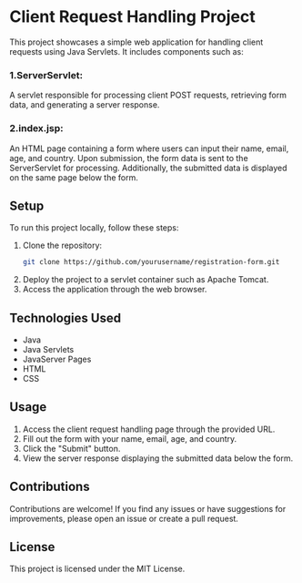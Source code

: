 # Client Request Handling Project
This project showcases a simple web application for handling client requests using Java Servlets. It includes components such as:
### 1.ServerServlet:
A servlet responsible for processing client POST requests, retrieving form data, and generating a server response.
### 2.index.jsp: 
An HTML page containing a form where users can input their name, email, age, and country. Upon submission, the form data is sent to the ServerServlet for processing. Additionally, the submitted data is displayed on the same page below the form.
## Setup

To run this project locally, follow these steps:

1. Clone the repository:
    ```bash
    git clone https://github.com/yourusername/registration-form.git
    ```
2. Deploy the project to a servlet container such as Apache Tomcat.
3. Access the application through the web browser.
## Technologies Used
- Java
- Java Servlets
- JavaServer Pages
- HTML
- CSS
## Usage
1. Access the client request handling page through the provided URL.
2. Fill out the form with your name, email, age, and country.
3. Click the "Submit" button.
4. View the server response displaying the submitted data below the form.
## Contributions
Contributions are welcome! If you find any issues or have suggestions for improvements, please open an issue or create a pull request.
## License
This project is licensed under the MIT License.
